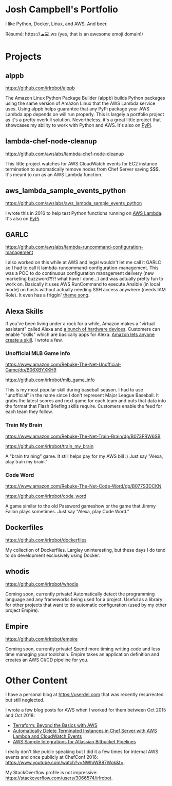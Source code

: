 # Josh Campbell's Portfolio
I like Python, Docker, Linux, and AWS. And beer.

Résumé: https://☁💻.ws (yes, that is an awesome emoji domain!)

# Projects
## alppb
https://github.com/irlrobot/alppb

The Amazon Linux Python Package Builder (alppb) builds Python packages using the same version of Amazon Linux that the AWS Lambda service uses. Using alppb helps guarantee that any PyPi package your AWS Lambda app depends on will run properly. This is largely a portfolio project as it's a pretty overkill solution. Nevertheless, it's a great little project that showcases my ability to work with Python and AWS. It's also on [PyPi](https://pypi.org/project/alppb/).

## lambda-chef-node-cleanup
https://github.com/awslabs/lambda-chef-node-cleanup

This little project watches for AWS CloudWatch events for EC2 instance termination to automatically remove nodes from Chef Server saving $$$. It's meant to run as an AWS Lambda function.

## aws_lambda_sample_events_python
https://github.com/awslabs/aws_lambda_sample_events_python

I wrote this in 2016 to help test Python functions running on [AWS Lambda](https://aws.amazon.com/lambda/). It's also on [PyPi](https://pypi.org/project/aws-lambda-sample-events/).

## GARLC
https://github.com/awslabs/lambda-runcommand-configuration-management

I also worked on this while at AWS and legal wouldn't let me call it GARLC so I had to call it lambda-runcommand-configuration-management. This was a POC to do continuous configuration management delivery (new marketing buzzword?!?! what have I done...) and was actually pretty fun to work on. Basically it uses AWS RunCommand to execute Ansible (in local mode) on hosts without actually needing SSH access anywhere (needs IAM Role). It even has a friggin' [theme song](https://github.com/awslabs/lambda-runcommand-configuration-management#theme-song).

## Alexa Skills
If you've been living under a rock for a while, Amazon makes a "virtual assistant" called Alexa and [a bunch of hardware devices](https://www.amazon.com/Amazon-Echo-And-Alexa-Devices/b?node=9818047011). Customers can enable "skills" which are basically apps for Alexa. [Amazon lets anyone create a skill](https://developer.amazon.com/alexa). I wrote a few.

### Unofficial MLB Game Info
https://www.amazon.com/Rebuke-The-Net-Unofficial-Game/dp/B06XBYXKH9

https://github.com/irlrobot/mlb_game_info

This is my most popular skill during baseball season. I had to use "unofficial" in the name since I don't represent Major League Baseball. It grabs the latest scores and next game for each team and puts that data into the format that Flash Briefing skills require. Customers enable the feed for each team they follow.

### Train My Brain
https://www.amazon.com/Rebuke-The-Net-Train-Brain/dp/B073PRW6SB

https://github.com/irlrobot/train_my_brain

A "brain training" game. It still helps pay for my AWS bill :) Just say "Alexa, play train my brain."

### Code Word
https://www.amazon.com/Rebuke-The-Net-Code-Word/dp/B077S3DCKN

https://github.com/irlrobot/code_word

A game similar to the old Password gameshow or the game that Jimmy Fallon plays sometimes. Just say "Alexa, play Code Word."

## Dockerfiles
https://github.com/irlrobot/dockerfiles

My collection of Dockerfiles. Largley uninteresting, but these days I do tend to do development exclusively using Docker.

## whodis
https://github.com/irlrobot/whodis

Coming soon, currently private! Automatically detect the programming language and any frameworks being used for a project. Useful as a library for other projects that want to do automatic configuration (used by my other project Empire).

## Empire
https://github.com/irlrobot/empire

Coming soon, currently private! Spend more timing writing code and less time managing your toolchain. Empire takes an application definition and creates an AWS CI/CD pipeline for you.

# Other Content
I have a personal blog at https://userdel.com that was recently resurrected but still neglected.

I wrote a few blog posts for AWS when I worked for them between Oct 2015 and Oct 2018:
* [Terraform: Beyond the Basics with AWS](https://aws.amazon.com/blogs/apn/terraform-beyond-the-basics-with-aws/)
* [Automatically Delete Terminated Instances in Chef Server with AWS Lambda and CloudWatch Events](https://aws.amazon.com/blogs/apn/automatically-delete-terminated-instances-in-chef-server-with-aws-lambda-and-cloudwatch-events/)
* [AWS Sample Integrations for Atlassian Bitbucket Pipelines](https://aws.amazon.com/blogs/apn/aws-sample-integrations-for-atlassian-bitbucket-pipelines/)

I really don't like public speaking but I did it a few times for internal AWS events and once publicly at ChefConf 2016: https://www.youtube.com/watch?v=NWhiWB87Wok&t=.

My StackOverflow profile is not impressive: https://stackoverflow.com/users/3066574/irlrobot.
